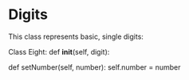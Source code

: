 # Digits

This class represents basic, single digits:

Class Eight:
  def __init__(self, digit):
    

  def setNumber(self, number):
    self.number = number